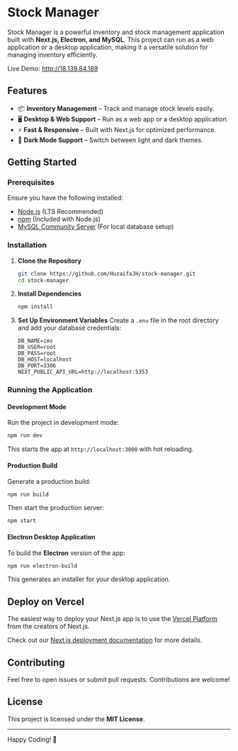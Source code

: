 # Stock Manager

Stock Manager is a powerful inventory and stock management application built with **Next.js, Electron, and MySQL**. This project can run as a web application or a desktop application, making it a versatile solution for managing inventory efficiently.

Live Demo: http://18.139.84.189

## Features

- 📦 **Inventory Management** – Track and manage stock levels easily.
- 🖥️ **Desktop & Web Support** – Run as a web app or a desktop application.
- ⚡ **Fast & Responsive** – Built with Next.js for optimized performance.
- 🌙 **Dark Mode Support** – Switch between light and dark themes.

## Getting Started

### Prerequisites

Ensure you have the following installed:

- [Node.js](https://nodejs.org/) (LTS Recommended)
- [npm](https://www.npmjs.com/) (Included with Node.js)
- [MySQL Community Server](https://dev.mysql.com/downloads/mysql/) (For local database setup)

### Installation

1. **Clone the Repository**

   ```sh
   git clone https://github.com/HuzaifaJH/stock-manager.git
   cd stock-manager
   ```

2. **Install Dependencies**

   ```sh
   npm install
   ```

3. **Set Up Environment Variables** Create a `.env` file in the root directory and add your database credentials:

   ```env
   DB_NAME=ims
   DB_USER=root
   DB_PASS=root
   DB_HOST=localhost
   DB_PORT=3306
   NEXT_PUBLIC_API_URL=http://localhost:5353
   ```

### Running the Application

#### Development Mode

Run the project in development mode:

```sh
npm run dev
```

This starts the app at `http://localhost:3000` with hot reloading.

#### Production Build

Generate a production build:

```sh
npm run build
```

Then start the production server:

```sh
npm start
```

#### Electron Desktop Application

To build the **Electron** version of the app:

```sh
npm run electron-build
```

This generates an installer for your desktop application.

## Deploy on Vercel

The easiest way to deploy your Next.js app is to use the [Vercel Platform](https://vercel.com/new?utm_medium=default-template&filter=next.js&utm_source=create-next-app&utm_campaign=create-next-app-readme) from the creators of Next.js.

Check out our [Next.js deployment documentation](https://nextjs.org/docs/app/building-your-application/deploying) for more details.

## Contributing

Feel free to open issues or submit pull requests. Contributions are welcome!

## License

This project is licensed under the **MIT License**.

---

Happy Coding! 🚀
